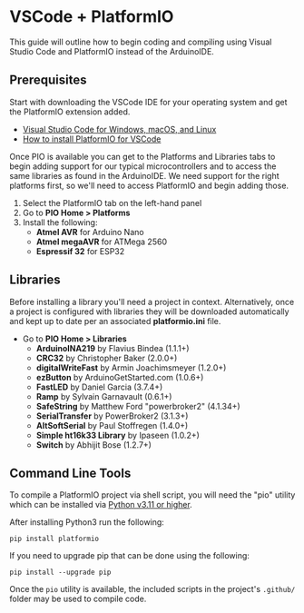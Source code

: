 # VSCode + PlatformIO

This guide will outline how to begin coding and compiling using Visual Studio Code and PlatformIO instead of the ArduinoIDE.

## Prerequisites

Start with downloading the VSCode IDE for your operating system and get the PlatformIO extension added.

- [Visual Studio Code for Windows, macOS, and Linux](https://code.visualstudio.com/download)
- [How to install PlatformIO for VSCode](https://platformio.org/install/ide?install=vscode)

Once PIO is available you can get to the Platforms and Libraries tabs to begin adding support for our typical microcontrollers and to access the same libraries as found in the ArduinoIDE. We need support for the right platforms first, so we'll need to access PlatformIO and begin adding those.

1. Select the PlatformIO tab on the left-hand panel
1. Go to **PIO Home > Platforms**
1. Install the following:
	- **Atmel AVR** for Arduino Nano
	- **Atmel megaAVR** for ATMega 2560
	- **Espressif 32** for ESP32

## Libraries

Before installing a library you'll need a project in context. Alternatively, once a project is configured with libraries they will be downloaded automatically and kept up to date per an associated **platformio.ini** file.

- Go to **PIO Home > Libraries**
	- **ArduinoINA219** by Flavius Bindea (1.1.1+)
	- **CRC32** by Christopher Baker (2.0.0+)
	- **digitalWriteFast** by Armin Joachimsmeyer (1.2.0+)
	- **ezButton** by ArduinoGetStarted.com (1.0.6+)
	- **FastLED** by Daniel Garcia (3.7.4+)
	- **Ramp** by Sylvain Garnavault (0.6.1+)
	- **SafeString** by Matthew Ford "powerbroker2" (4.1.34+)
	- **SerialTransfer** by PowerBroker2 (3.1.3+)
	- **AltSoftSerial** by Paul Stoffregen (1.4.0+)
	- **Simple ht16k33 Library** by Ipaseen (1.0.2+)
	- **Switch** by Abhijit Bose (1.2.7+)


## Command Line Tools

To compile a PlatformIO project via shell script, you will need the "pio" utility which can be installed via [Python v3.11 or higher](https://www.python.org/downloads/).

After installing Python3 run the following:

`pip install platformio`

If you need to upgrade pip that can be done using the following:

`pip install --upgrade pip`

Once the `pio` utility is available, the included scripts in the project's `.github/` folder may be used to compile code.